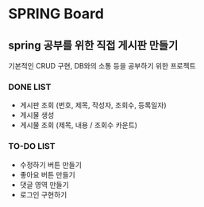 # SPRING Board

## spring 공부를 위한 직접 게시판 만들기

기본적인 CRUD 구현, DB와의 소통 등을 공부하기 위한 프로젝트

### DONE LIST
- 게시판 조회 (번호, 제목, 작성자, 조회수, 등록일자)
- 게시물 생성
- 게시물 조회 (제목, 내용 / 조회수 카운트)

### TO-DO LIST
- 수정하기 버튼 만들기
- 좋아요 버튼 만들기
- 댓글 영역 만들기
- 로그인 구현하기